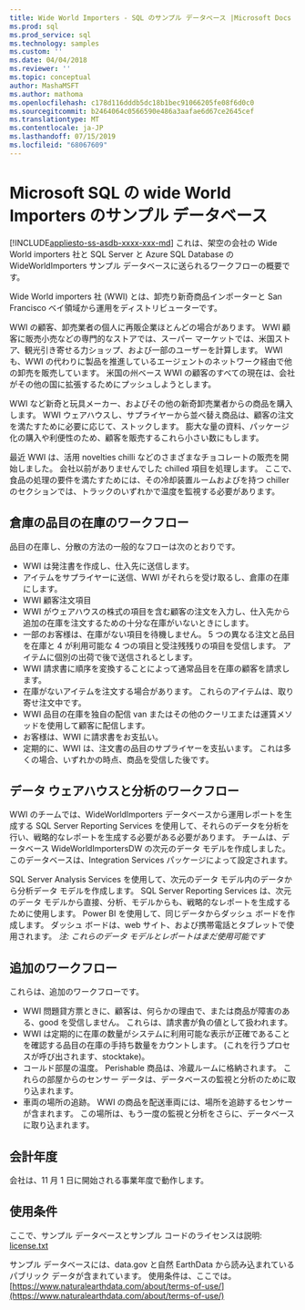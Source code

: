 ```yaml
---
title: Wide World Importers - SQL のサンプル データベース |Microsoft Docs
ms.prod: sql
ms.prod_service: sql
ms.technology: samples
ms.custom: ''
ms.date: 04/04/2018
ms.reviewer: ''
ms.topic: conceptual
author: MashaMSFT
ms.author: mathoma
ms.openlocfilehash: c178d116dddb5dc18b1bec91066205fe08f6d0c0
ms.sourcegitcommit: b2464064c0566590e486a3aafae6d67ce2645cef
ms.translationtype: MT
ms.contentlocale: ja-JP
ms.lasthandoff: 07/15/2019
ms.locfileid: "68067609"
---
```

# <a name="wide-world-importers-sample-databases-for-microsoft-sql"></a>Microsoft SQL の wide World Importers のサンプル データベース
[!INCLUDE[appliesto-ss-asdb-xxxx-xxx-md](../includes/appliesto-ss-asdb-xxxx-xxx-md.md)]
これは、架空の会社の Wide World importers 社と SQL Server と Azure SQL Database の WideWorldImporters サンプル データベースに送られるワークフローの概要です。  

Wide World importers 社 (WWI) とは、卸売り新奇商品インポーターと San Francisco ベイ領域から運用をディストリビューターです。

WWI の顧客、卸売業者の個人に再販企業ほとんどの場合があります。 WWI 顧客に販売小売などの専門的なストアでは、スーパー マーケットでは、米国ストア、観光引き寄せる力ショップ、および一部のユーザーを計算します。 WWI も、WWI の代わりに製品を推進しているエージェントのネットワーク経由で他の卸売を販売しています。 米国の州ベース WWI の顧客のすべての現在は、会社がその他の国に拡張するためにプッシュしようとします。

WWI など新奇と玩具メーカー、およびその他の新奇卸売業者からの商品を購入します。 WWI ウェアハウスし、サプライヤーから並べ替え商品は、顧客の注文を満たすために必要に応じて、ストックします。 膨大な量の資料、パッケージ化の購入や利便性のため、顧客を販売するこれら小さい数にもします。

最近 WWI は、活用 novelties chilli などのさまざまなチョコレートの販売を開始しました。  会社以前がありませんでした chilled 項目を処理します。 ここで、食品の処理の要件を満たすためには、その冷却装置ルームおよびを持つ chiller のセクションでは、トラックのいずれかで温度を監視する必要があります。

## <a name="workflow-for-warehouse-stock-items"></a>倉庫の品目の在庫のワークフロー

品目の在庫し、分散の方法の一般的なフローは次のとおりです。
- WWI は発注書を作成し、仕入先に送信します。
- アイテムをサプライヤーに送信、WWI がそれらを受け取るし、倉庫の在庫にします。
- WWI 顧客注文項目
- WWI がウェアハウスの株式の項目を含む顧客の注文を入力し、仕入先から追加の在庫を注文するための十分な在庫がいないときにします。
- 一部のお客様は、在庫がない項目を待機しません。 5 つの異なる注文と品目を在庫と 4 が利用可能な 4 つの項目と受注残残りの項目を受信します。 アイテムに個別の出荷で後で送信されるとします。
- WWI 請求書に順序を変換することによって通常品目を在庫の顧客を請求します。
- 在庫がないアイテムを注文する場合があります。 これらのアイテムは、取り寄せ注文中です。
- WWI 品目の在庫を独自の配信 van またはその他のクーリエまたは運賃メソッドを使用して顧客に配信します。
- お客様は、WWI に請求書をお支払い。
- 定期的に、WWI は、注文書の品目のサプライヤーを支払います。 これは多くの場合、いずれかの時点、商品を受信した後です。

## <a name="data-warehouse-and-analysis-workflow"></a>データ ウェアハウスと分析のワークフロー

WWI のチームでは、WideWorldImporters データベースから運用レポートを生成する SQL Server Reporting Services を使用して、それらのデータを分析を行い、戦略的なレポートを生成する必要がある必要があります。 チームは、データベース WideWorldImportersDW の次元のデータ モデルを作成しました。 このデータベースは、Integration Services パッケージによって設定されます。

SQL Server Analysis Services を使用して、次元のデータ モデル内のデータから分析データ モデルを作成します。 SQL Server Reporting Services は、次元のデータ モデルから直接、分析、モデルからも、戦略的なレポートを生成するために使用します。 Power BI を使用して、同じデータからダッシュ ボードを作成します。 ダッシュ ボードは、web サイト、および携帯電話とタブレットで使用されます。 *注: これらのデータ モデルとレポートはまだ使用可能です*

## <a name="additional-workflows"></a>追加のワークフロー

これらは、追加のワークフローです。
- WWI 問題貸方票ときに、顧客は、何らかの理由で、または商品が障害のある、good を受信しません。 これらは、請求書が負の値として扱われます。
- WWI は定期的に在庫の数量がシステムに利用可能な表示が正確であることを確認する品目の在庫の手持ち数量をカウントします。 (これを行うプロセスが呼び出されます、stocktake)。
- コールド部屋の温度。 Perishable 商品は、冷蔵ルームに格納されます。 これらの部屋からのセンサー データは、データベースの監視と分析のために取り込まれます。
- 車両の場所の追跡。 WWI の商品を配送車両には、場所を追跡するセンサーが含まれます。 この場所は、もう一度の監視と分析をさらに、データベースに取り込まれます。

## <a name="fiscal-year"></a>会計年度

会社は、11 月 1 日に開始される事業年度で動作します。

## <a name="terms-of-use"></a>使用条件

ここで、サンプル データベースとサンプル コードのライセンスは説明: [license.txt](https://github.com/Microsoft/sql-server-samples/blob/master/license.txt)

サンプル データベースには、data.gov と自然 EarthData から読み込まれているパブリック データが含まれています。 使用条件は、ここでは。 [https://www.naturalearthdata.com/about/terms-of-use/](https://www.naturalearthdata.com/about/terms-of-use/)
